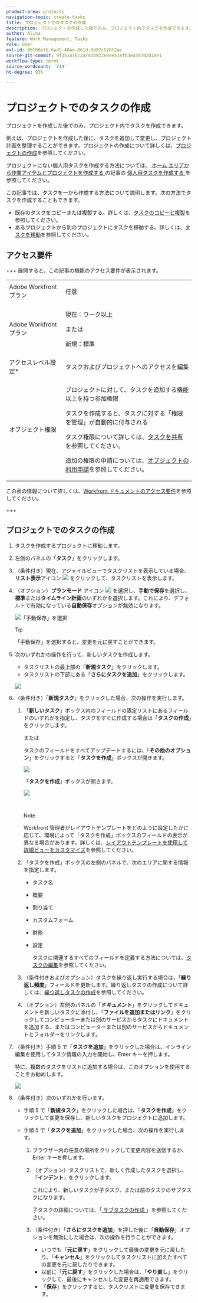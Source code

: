 ```yaml
---
product-area: projects
navigation-topic: create-tasks
title: プロジェクトでのタスクの作成
description: プロジェクトを作成した後でのみ、プロジェクト内でタスクを作成できます。
author: Alina
feature: Work Management, Tasks
role: User
exl-id: 96f80e7b-6ad5-40ae-861d-8d97c570f2ac
source-git-commit: 9f351a16c2a741b922e8ee51efb3ea3d7d2d18e1
workflow-type: tm+mt
source-wordcount: '749'
ht-degree: 93%

---
```


# プロジェクトでのタスクの作成

<!-- Audited: 1/2024 -->

プロジェクトを作成した後でのみ、プロジェクト内でタスクを作成できます。

例えば、プロジェクトを作成した後に、タスクを追加して変更し、プロジェクト計画を整理することができます。プロジェクトの作成について詳しくは、[プロジェクトの作成](../../../manage-work/projects/create-projects/create-project.md)を参照してください。

プロジェクトにない個人用タスクを作成する方法については、[ ホーム エリアから作業アイテムとプロジェクトを作成する ](../../../workfront-basics/using-home/using-the-home-area/create-work-items-in-home.md#create-a-personal-task) の記事の [ 個人用タスクを作成する ](../../../workfront-basics/using-home/using-the-home-area/create-work-items-in-home.md) を参照してください。

この記事では、タスクを一から作成する方法について説明します。次の方法でタスクを作成することもできます。

* 既存のタスクをコピーまたは複製する。詳しくは、[タスクのコピーと複製](../../../manage-work/tasks/manage-tasks/copy-and-duplicate-tasks.md)を参照してください。
* あるプロジェクトから別のプロジェクトにタスクを移動する。詳しくは、[タスクを移動](../../../manage-work/tasks/manage-tasks/move-tasks.md)を参照してください。

## アクセス要件

+++ 展開すると、この記事の機能のアクセス要件が表示されます。

<table style="table-layout:auto"> 
 <col> 
 <col> 
 <tbody> 
  <tr> 
   <td role="rowheader">Adobe Workfront プラン</td> 
   <td> <p>任意</p> </td> 
  </tr> 
  <tr> 
   <td role="rowheader"> <p role="rowheader">Adobe Workfront プラン</p> </td> 
   <td><p>現在：ワーク以上</p> 
   または
   <p>新規：標準</p> </td> 
  </tr> 
  <tr> 
   <td role="rowheader">アクセスレベル設定*</td> 
   <td> <p>タスクおよびプロジェクトへのアクセスを編集</p></td> 
  </tr> 
  <tr> 
   <td role="rowheader">オブジェクト権限</td> 
   <td> <p>プロジェクトに対して、タスクを追加する機能以上を持つ参加権限</p> <p>タスクを作成すると、タスクに対する「権限を管理」が自動的に付与される</p> <p> タスク権限について詳しくは、<a href="../../../workfront-basics/grant-and-request-access-to-objects/share-a-task.md" class="MCXref xref">タスクを共有</a>を参照してください。 </p> <p>追加の権限の申請については、<a href="../../../workfront-basics/grant-and-request-access-to-objects/request-access.md" class="MCXref xref">オブジェクトの利用申請</a>を参照してください。</p> </td> 
  </tr> 
 </tbody> 
</table>

この表の情報について詳しくは、[Workfront ドキュメントのアクセス要件](/help/quicksilver/administration-and-setup/add-users/access-levels-and-object-permissions/access-level-requirements-in-documentation.md)を参照してください。

+++

## プロジェクトでのタスクの作成

1. タスクを作成するプロジェクトに移動します。
1. 左側のパネルの「**タスク**」をクリックします。
1. （条件付き）現在、アジャイルビューでタスクリストを表示している場合、**リスト表示**&#x200B;アイコン ![](assets/list-view-in-agile-view-for-tasks.png) をクリックして、タスクリストを表示します。
1. （オプション）**プランモード** アイコン ![](assets/nwe-plan-mode-icon-task-list.png) を選択し、**手動で保存**&#x200B;を選択し、**標準**&#x200B;または&#x200B;**タイムライン計画**&#x200B;のいずれかを選択します。これにより、デフォルトで有効になっている&#x200B;**自動保存**&#x200B;オプションが無効になります。

   ![「手動保存」を選択](assets/manual-save-option.png)

   >[!TIP]
   >
   >「手動保存」を選択すると、変更を元に戻すことができます。

1. 次のいずれかの操作を行って、新しいタスクを作成します。

   * タスクリストの最上部の「**新規タスク**」をクリックします。
   * タスクリストの下部にある「**さらにタスクを追加**」をクリックします。

   ![](assets/qs-new-task-or-add-task-buttons-in-list-highlighted-350x242.png)

1. （条件付き）「**新規タスク**」をクリックした場合、次の操作を実行します。

   1. 「**新しいタスク**」ボックス内のフィールドの限定リストにあるフィールドのいずれかを指定し、タスクをすぐに作成する場合は「**タスクの作成**」をクリックします。

      または

      タスクのフィールドをすべてアップデートするには、「**その他のオプション**」をクリックすると「**タスクを作成**」ボックスが開きます。

      ![](assets/nwe-create-task-small-screen-350x272.png)

      「**タスクを作成**」ボックスが開きます。

      ![](assets/create-task-larger-box-nwe-350x244.png)

       

      >[!NOTE]
      >
      >Workfront 管理者がレイアウトテンプレートをどのように設定したかに応じて、環境によって「タスクを作成」ボックスのフィールドの表示が異なる場合があります。詳しくは、[レイアウトテンプレートを使用して詳細ビューをカスタマイズ](../../../administration-and-setup/customize-workfront/use-layout-templates/customize-details-view-layout-template.md)を参照してください。

   1. 「タスクを作成」ボックスの左側のパネルで、次のエリアに関する情報を指定します。

      * タスク名
      * 概要
      * 割り当て
      * カスタムフォーム
      * 財務
      * 設定

        タスクに関連するすべてのフィールドを定義する方法については、[タスクの編集](../../../manage-work/tasks/manage-tasks/edit-tasks.md)を参照してください。

   1. （条件付きおよびオプション）タスクを繰り返し実行する場合は、「**繰り返し頻度**」フィールドを更新します。繰り返しタスクの作成について詳しくは、[繰り返しタスクの作成](../../../manage-work/tasks/create-tasks/create-recurring-tasks.md)を参照してください。
   1. （オプション）左側のパネルの「**ドキュメント**」をクリックしてドキュメントを新しいタスクに添付し、「**ファイルを追加またはリンク**」をクリックしてコンピューターまたは別のサービスからタスクにドキュメントを追加する、またはコンピューターまたは別のサービスからドキュメントとフォルダーをリンクします。

1. （条件付き）手順 5 で「**タスクを追加**」をクリックした場合は、インライン編集を使用してタスク情報の入力を開始し、Enter キーを押します。

   <!--
   <p data-mc-conditions="QuicksilverOrClassic.Draft mode">(NOTE: ensure this stays accurate)</p>
   -->

   特に、複数のタスクをリストに追加する場合は、このオプションを使用することをお勧めします。

   ![](assets/add-more-tasks-inline.png)

1. （条件付き）次のいずれかを行います。

   * 手順 5 で「**新規タスク**」をクリックした場合は、「**タスクを作成**」をクリックして変更を保存し、新しいタスクをプロジェクトに追加します。

     <!--   
     <p data-mc-conditions="QuicksilverOrClassic.Draft mode">(NOTE: is this step still right?)</p>   
     -->

   * 手順 5 で「**タスクを追加**」をクリックした場合、次の操作を実行します。

     <!--   
     <p data-mc-conditions="QuicksilverOrClassic.Draft mode">(NOTE: is this step still right?) </p>   
     -->

      1. ブラウザー内の任意の場所をクリックして変更内容を送信するか、Enter キーを押します。
      1. （オプション）タスクリストで、新しく作成したタスクを選択し、「**インデント**」をクリックします。

         これにより、新しいタスクが子タスク、または前のタスクのサブタスクになります。

         子タスクの詳細については、「[ サブタスクの作成 ](/help/quicksilver/manage-work/tasks/create-tasks/create-subtasks.md)」を参照してください。

      1. （条件付き）「**さらにタスクを追加**」を押した後に「**自動保存**」オプションを無効にした場合は、次の操作を行うことができます。

         * いつでも「**元に戻す**」をクリックして最後の変更を元に戻したり、「**キャンセル**」をクリックしてタスクリストに加えたすべての変更を元に戻したりできます。
         * 以前に「**元に戻す**」をクリックした場合は、「**やり直し**」をクリックして、最後にキャンセルした変更を再適用できます。
         * 「**保存**」をクリックすると、タスクリストに変更を保存できます。

